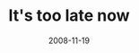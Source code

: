 ---
layout: base.njk
title : 'It&#39;s too late now' 
view_title : 'It&#39;s too late now' 
year : '2008' 
date : '2008-11-19' 
img_file : '/drawing/itstoolatenow.jpg' 
html_file : 'itstoolatenow' 
next_html : 'thisismyair.html' 
year_order : '531' 
permalink : "title/{{html_file}}.html"
---